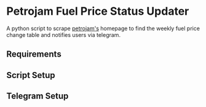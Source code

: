 # Petrojam Fuel Price Status Updater

A python script to scrape [petrojam's](https://www.petrojam.com/) homepage to find the weekly fuel price change table
and notifies users via telegram.

## Requirements

## Script Setup

## Telegram Setup